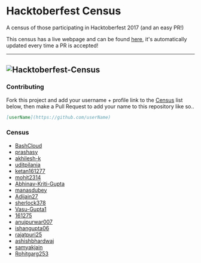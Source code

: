 # Hacktoberfest Census

A census of those participating in Hacktoberfest 2017 (and an easy PR!)

This census has a live webpage and can be found [here](https://tiedc.github.io/gitWorkshop/), it's automatically updated every time a PR is accepted!

---
![Hacktoberfest-Census](static/img/Hackcensus.png "Hacktoberfest-Census")
---

### Contributing
Fork this project and add your username + profile link to the [Census](https://github.com/TIEDC/gitWorkshop) list below, then make a Pull Request to add your name to this repository like so..
```markdown
[userName](https://github.com/userName)
```

### Census
 - [BashCloud](https://github.com/BashCloud)
 - [prashasy](https://github.com/prashasy)
 - [akhilesh-k](https://github.com/akhilesh-k)
 - [uditpilania](https://github.com/uditpilania)
 - [ketan161277](https://github.com/ketan161277)
 - [mohit2314](https://github.com/mohit2314)
 - [Abhinav-Kriti-Gupta](https://github.com/Abhinav-Kriti-Gupta)
 - [manasdubey](https://github.com/manasdubey)
 - [Adijain27](https://github.com/Adijain27)
 - [sherlock378](https://github.com/sherlock378)
 - [Vasu-Gupta1](https://github.com/Vasu-Gupta1)
 - [161275](https://github.com/161275)
 - [anujpurwar007](https://github.com/anujpurwar007)
 - [ishangupta06](https://github.com/ishangupta06)
 - [rajatpuri25](https://github.com/rajatpuri25)
 - [ashishbhardwaj](https://github.com/aceash98)
 - [samyakjain](https://github.com/samayak1997 )
 - [Rohitgarg253](https://github.com/Rohitgarg253)
